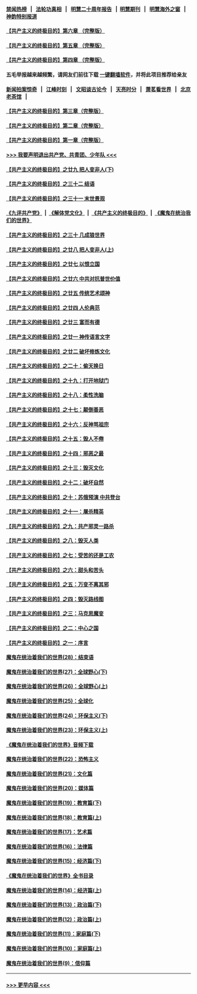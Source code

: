 #### [禁闻热榜](热点新闻.md?=0)  &nbsp;&nbsp;|&nbsp;&nbsp; [法轮功真相](https://github.com/gfw-breaker/truth/blob/master/README.md?=0) &nbsp;&nbsp;|&nbsp;&nbsp; [明慧二十周年报告](https://github.com/gfw-breaker/mh-reports/blob/master/README.md?=0) &nbsp;&nbsp;|&nbsp;&nbsp;[明慧期刊](https://github.com/gfw-breaker/mh-qikan) &nbsp;&nbsp;|&nbsp;&nbsp; [明慧海外之窗](https://github.com/gfw-breaker/mh-news/blob/master/README.md?=0) &nbsp;&nbsp;|&nbsp;&nbsp; [神韵特别报道](https://github.com/gfw-breaker/mh-news/blob/master/shenyun.md?=0)
#### [【共产主义的终极目的】第六章 （完整版）](../pages/nsc422/n11428913.md?t=03112203) 
#### [【共产主义的终极目的】第五章 （完整版）](../pages/nsc422/n11428912.md?t=03112203) 
#### [【共产主义的终极目的】第四章 （完整版）](../pages/nsc422/n11428907.md?t=03112203) 
#### 五毛举报越来越频繁，请网友们前往下载 [一键翻墙软件](https://github.com/gfw-breaker/ssr-accounts)，并将此项目推荐给亲友
#### [新闻拍案惊奇](https://github.com/gfw-breaker/banned-news/blob/master/pages/link4.md) &nbsp;&nbsp;|&nbsp;&nbsp; [江峰时刻](https://github.com/gfw-breaker/banned-news/blob/master/pages/link4.md) &nbsp;&nbsp;|&nbsp;&nbsp; [文昭谈古论今](https://github.com/gfw-breaker/banned-news/blob/master/pages/link4.md) &nbsp;&nbsp;|&nbsp;&nbsp; [天亮时分](https://github.com/gfw-breaker/banned-news/blob/master/pages/link4.md) &nbsp;&nbsp;|&nbsp;&nbsp; [萧茗看世界](https://github.com/gfw-breaker/banned-news/blob/master/pages/link4.md) &nbsp;&nbsp;|&nbsp;&nbsp; [北京老茶馆](https://github.com/gfw-breaker/banned-news/blob/master/pages/link4.md) &nbsp;&nbsp;|&nbsp;&nbsp; 
#### [【共产主义的终极目的】第三章（完整版）](../pages/nsc422/n11428848.md?t=03112203) 
#### [【共产主义的终极目的】第二章（完整版）](../pages/nsc422/n11428831.md?t=03112203) 
#### [【共产主义的终极目的】第一章（完整版）](../pages/nsc422/n11417651.md?t=03112203) 
#### [>>> 我要声明退出共产党、共青团、少年队 <<<](https://github.com/begood0513/goodnews/blob/master/quit/letter.md) 
#### [【共产主义的终极目的】之廿九 把人变非人(下)](../pages/nsc422/n11344140.md?t=03112203) 
#### [【共产主义的终极目的】之三十二 结语](../pages/nsc422/n11360535.md?t=03112203) 
#### [【共产主义的终极目的】之三十一 末世景观](../pages/nsc422/n11351129.md?t=03112203) 
#### [《九评共产党》](https://github.com/begood0513/9ping.md/blob/master/README.md) &nbsp;|&nbsp; [《解体党文化》](../../../../jtdwh.md/blob/master/README.md)  &nbsp;|&nbsp; [《共产主义的终极目的》](../../../../gczydzjmd.md/blob/master/README.md) &nbsp;|&nbsp; [《魔鬼在统治我们的世界》](../../../../mgztzwmdsj.md/blob/master/README.md) 
#### [【共产主义的终极目的】之三十 几成狼世界](../pages/nsc422/n11348280.md?t=03112203) 
#### [【共产主义的终极目的】之廿八 把人变非人(上)](../pages/nsc422/n11340492.md?t=03112203) 
#### [【共产主义的终极目的】之廿七 以恨立国](../pages/nsc422/n11336944.md?t=03112203) 
#### [【共产主义的终极目的】之廿六 中共对抗普世价值](../pages/nsc422/n11324785.md?t=03112203) 
#### [【共产主义的终极目的】之廿五 传统艺术颂神](../pages/nsc422/n11296396.md?t=03112203) 
#### [【共产主义的终极目的】之廿四 人伦典范](../pages/nsc422/n11296397.md?t=03112203) 
#### [【共产主义的终极目的】之廿三 富而有德](../pages/nsc422/n11283598.md?t=03112203) 
#### [【共产主义的终极目的】之廿一 神传语言文字](../pages/nsc422/n11263265.md?t=03112203) 
#### [【共产主义的终极目的】之廿二 破坏修炼文化](../pages/nsc422/n11245728.md?t=03112203) 
#### [【共产主义的终极目的】之二十：偷天换日](../pages/nsc422/n11238846.md?t=03112203) 
#### [【共产主义的终极目的】之十九：打开地狱门](../pages/nsc422/n11206376.md?t=03112203) 
#### [【共产主义的终极目的】之十八：柔性洗脑](../pages/nsc422/n11199994.md?t=03112203) 
#### [【共产主义的终极目的】之十七：颠倒善恶](../pages/nsc422/n11179782.md?t=03112203) 
#### [【共产主义的终极目的】之十六：反神骂祖宗](../pages/nsc422/n11166798.md?t=03112203) 
#### [【共产主义的终极目的】之十五：毁人不倦](../pages/nsc422/n11166792.md?t=03112203) 
#### [【共产主义的终极目的】之十四：邪恶之最](../pages/nsc422/n11150249.md?t=03112203) 
#### [【共产主义的终极目的】之十三：毁灭文化](../pages/nsc422/n11135227.md?t=03112203) 
#### [【共产主义的终极目的】之十二：破坏自然](../pages/nsc422/n11135214.md?t=03112203) 
#### [【共产主义的终极目的】之十：苏俄预演 中共登台](../pages/nsc422/n11118424.md?t=03112203) 
#### [【共产主义的终极目的】之十一：屠杀精英](../pages/nsc422/n11118442.md?t=03112203) 
#### [【共产主义的终极目的】之九：共产邪灵一路杀](../pages/nsc422/n11114139.md?t=03112203) 
#### [【共产主义的终极目的】之八：毁灭人类](../pages/nsc422/n11108503.md?t=03112203) 
#### [【共产主义的终极目的】之七：受苦的还是工农](../pages/nsc422/n11101809.md?t=03112203) 
#### [【共产主义的终极目的】之六：甜头和苦头](../pages/nsc422/n11096971.md?t=03112203) 
#### [【共产主义的终极目的】之五：万变不离其邪](../pages/nsc422/n11091285.md?t=03112203) 
#### [【共产主义的终极目的】之四：毁灭路线图](../pages/nsc422/n11086284.md?t=03112203) 
#### [【共产主义的终极目的】之三：马克思魔变](../pages/nsc422/n11061941.md?t=03112203) 
#### [【共产主义的终极目的】之二：中心之国](../pages/nsc422/n11047728.md?t=03112203) 
#### [【共产主义的终极目的】之一：序言](../pages/nsc422/n11086077.md?t=03112203) 
#### [魔鬼在统治着我们的世界(28)：结束语](../pages/nsc422/n10936246.md?t=03112203) 
#### [魔鬼在统治着我们的世界(27)：全球野心(下)](../pages/nsc422/n10928319.md?t=03112203) 
#### [魔鬼在统治着我们的世界(26)：全球野心(上)](../pages/nsc422/n10900318.md?t=03112203) 
#### [魔鬼在统治着我们的世界(25)：全球化](../pages/nsc422/n10788205.md?t=03112203) 
#### [魔鬼在统治着我们的世界(24)：环保主义(下)](../pages/nsc422/n10695307.md?t=03112203) 
#### [魔鬼在统治着我们的世界(23)：环保主义(上)](../pages/nsc422/n10688613.md?t=03112203) 
#### [《魔鬼在统治着我们的世界》音频下载](../pages/nsc422/n10635553.md?t=03112203) 
#### [魔鬼在统治着我们的世界(22)：恐怖主义](../pages/nsc422/n10614727.md?t=03112203) 
#### [魔鬼在统治着我们的世界(21)：文化篇](../pages/nsc422/n10597706.md?t=03112203) 
#### [魔鬼在统治着我们的世界(20)：媒体篇](../pages/nsc422/n10586579.md?t=03112203) 
#### [魔鬼在统治着我们的世界(19)：教育篇(下)](../pages/nsc422/n10564808.md?t=03112203) 
#### [魔鬼在统治着我们的世界(18)：教育篇(上)](../pages/nsc422/n10526970.md?t=03112203) 
#### [魔鬼在统治着我们的世界(17)：艺术篇](../pages/nsc422/n10499093.md?t=03112203) 
#### [魔鬼在统治着我们的世界(16)：法律篇](../pages/nsc422/n10485969.md?t=03112203) 
#### [魔鬼在统治着我们的世界(15)：经济篇(下)](../pages/nsc422/n10469975.md?t=03112203) 
#### [《魔鬼在统治着我们的世界》全书目录](../pages/nsc422/n10464261.md?t=03112203) 
#### [魔鬼在统治着我们的世界(14)：经济篇(上)](../pages/nsc422/n10457370.md?t=03112203) 
#### [魔鬼在统治着我们的世界(13)：政治篇(下)](../pages/nsc422/n10448270.md?t=03112203) 
#### [魔鬼在统治着我们的世界(12)：政治篇(上)](../pages/nsc422/n10444576.md?t=03112203) 
#### [魔鬼在统治着我们的世界(11)：家庭篇(下)](../pages/nsc422/n10440961.md?t=03112203) 
#### [魔鬼在统治着我们的世界(10)：家庭篇(上)](../pages/nsc422/n10435448.md?t=03112203) 
#### [魔鬼在统治着我们的世界(9)：信仰篇](../pages/nsc422/n10432159.md?t=03112203) 

----
#### [ >>> 更早内容 <<< ](../indexes/nsc422-earlier.md)
